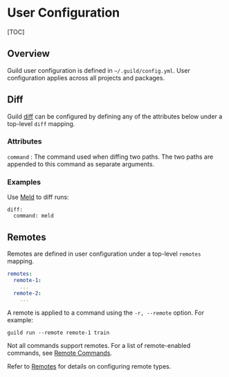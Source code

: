 # User Configuration

[TOC]

## Overview

Guild user configuration is defined in `~/.guild/config.yml`. User
configuration applies across all projects and packages.

## Diff

Guild [diff](cmd:diff) can be configured by defining any of the
attributes below under a top-level `diff` mapping.

### Attributes

`command`
: The command used when diffing two paths. The two paths are appended
  to this command as separate arguments.

### Examples

Use [Meld](ref:meld) to diff runs:

```
diff:
  command: meld
```

## Remotes

Remotes are defined in user configuration under a top-level `remotes`
mapping.

``` yaml
remotes:
  remote-1:
    ...
  remote-2:
    ...
```

A remote is applied to a command using the `-r, --remote` option. For example:

``` command
guild run --remote remote-1 train
```

Not all commands support remotes. For a list of remote-enabled
commands, see [Remote Commands](../guides/remote.md#remote-commands).

Refer to [Remotes](remotes.md) for details on configuring remote
types.
